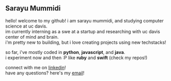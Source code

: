 ## Sarayu Mummidi
hello! welcome to my github! i am sarayu mummidi, and studying computer science at uc davis.  
im currently interning as a swe at a startup and researching with uc davis center of mind and brain.  
i'm pretty new to building, but i love creating projects using new techstacks!  

so far, i've mostly coded in **python**, **javascript**, and **java**.  
i experiment now and then :P like **ruby** and **swift** (check my repos!)


connect with me on [linkedin](https://www.linkedin.com/in/sarayu-mummidi/)!  
have any questions? here's my [email](sarayu.mummidi@gmail.com)!


<!--
**sarayumummidi/sarayumummidi** is a ✨ _special_ ✨ repository because its `README.md` (this file) appears on your GitHub profile.

Here are some ideas to get you started:

- 🔭 I’m currently working on ...
- 🌱 I’m currently learning ...
- 👯 I’m looking to collaborate on ...
- 🤔 I’m looking for help with ...
- 💬 Ask me about ...
- 📫 How to reach me: ...
- 😄 Pronouns: ...
- ⚡ Fun fact: ...
-->

